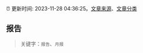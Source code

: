 :alarm_clock: 更新时间: 2023-11-28 04:36:25。[文章来源](/README.md)、[文章分类](/TAGS.md)

## 报告


> 关键字：`报告`、`月报`



